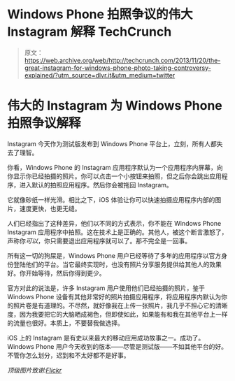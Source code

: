 # Windows Phone 拍照争议的伟大 Instagram 解释 TechCrunch

> 原文：<https://web.archive.org/web/http://techcrunch.com/2013/11/20/the-great-instagram-for-windows-phone-photo-taking-controversy-explained/?utm_source=dlvr.it&utm_medium=twitter>

# 伟大的 Instagram 为 Windows Phone 拍照争议解释

Instagram 今天作为测试版发布到 Windows Phone 平台上，立刻，所有人都失去了理智。

你看，Windows Phone 的 Instagram 应用程序默认为一个应用程序内屏幕，向你显示你已经拍摄的照片。你可以点击一个小按钮来拍照，但之后你会跳出应用程序，进入默认的拍照应用程序。然后你会被拖回 Instagram。

它就像砂纸一样光滑。相比之下，iOS 体验让你可以快速拍摄应用程序内部的图片，速度更快，也更无缝。

人们已经指出了这种差异，他们以不同的方式表示，你不能在 Windows Phone Instagram 应用程序中拍照。这在技术上是正确的。其他人，被这个断言激怒了，声称你*可以*，你只需要退出应用程序就可以了。那不完全是一回事。

所有这一切的狗屎是，Windows Phone 用户已经等待了多年的应用程序以官方身份登陆他们的平台。当它最终实现时，也没有照片分享服务提供给其他人的效果好。你开始等待，然后你得到更少。

官方对此的说法是，许多 Instagram 用户使用他们已经拍摄的照片，鉴于 Windows Phone 设备有其他非常好的照片拍摄应用程序，将应用程序内默认为你的照片卷是有道理的。不尽然，就好像我在上传一张照片，我几乎不担心它的清晰度，因为我要把它的大脑晒成褐色，但即使如此，如果能有和我在其他平台上一样的流量也很好。本质上，不要替我做选择。

iOS 上的 Instagram 是有史以来最大的移动应用成功故事之一。成功了。Windows Phone 用户今天收到的版本——尽管是测试版——不如其他平台的好。不管你怎么划分，迟到和不太好都不是好事。

*顶级图片致谢:[Flickr](https://web.archive.org/web/20230129094010/http://www.flickr.com/photos/janitors/)*